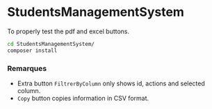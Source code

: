 # StudentsManagementSystem

To properly test the pdf and excel buttons.

```bash
cd StudentsManagementSystem/
composer install
```

### Remarques

- Extra button `FiltrerByColumn` only shows id, actions and selected column.
- `Copy` button copies information in CSV format.
